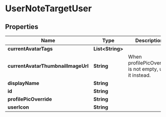 

# UserNoteTargetUser


## Properties

| Name | Type | Description | Notes |
|------------ | ------------- | ------------- | -------------|
|**currentAvatarTags** | **List&lt;String&gt;** |  |  [optional] |
|**currentAvatarThumbnailImageUrl** | **String** | When profilePicOverride is not empty, use it instead. |  [optional] |
|**displayName** | **String** |  |  [optional] |
|**id** | **String** |  |  [optional] |
|**profilePicOverride** | **String** |  |  [optional] |
|**userIcon** | **String** |  |  [optional] |



